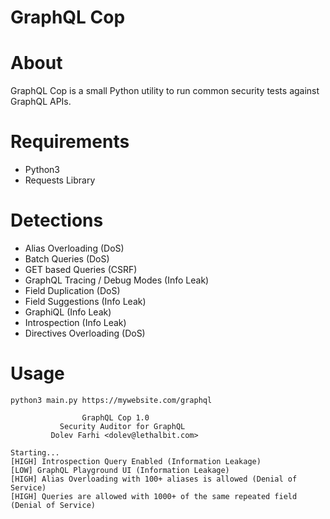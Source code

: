 # GraphQL Cop

# About
GraphQL Cop is a small Python utility to run common security tests against GraphQL APIs.

# Requirements
- Python3
- Requests Library

# Detections
- Alias Overloading (DoS)
- Batch Queries (DoS)
- GET based Queries (CSRF)
- GraphQL Tracing / Debug Modes (Info Leak)
- Field Duplication (DoS)
- Field Suggestions (Info Leak)
- GraphiQL (Info Leak)
- Introspection (Info Leak)
- Directives Overloading (DoS)

# Usage
```
python3 main.py https://mywebsite.com/graphql

                GraphQL Cop 1.0
           Security Auditor for GraphQL
         Dolev Farhi <dolev@lethalbit.com>
  
Starting...
[HIGH] Introspection Query Enabled (Information Leakage)
[LOW] GraphQL Playground UI (Information Leakage)
[HIGH] Alias Overloading with 100+ aliases is allowed (Denial of Service)
[HIGH] Queries are allowed with 1000+ of the same repeated field (Denial of Service)
```